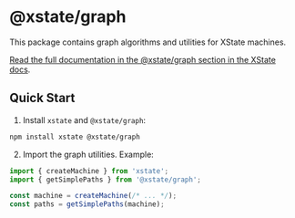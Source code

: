 # @xstate/graph

This package contains graph algorithms and utilities for XState machines.

[Read the full documentation in the @xstate/graph section in the XState docs](https://xstate.js.org/docs/packages/xstate-graph/).

## Quick Start

1. Install `xstate` and `@xstate/graph`:

```bash
npm install xstate @xstate/graph
```

2. Import the graph utilities. Example:

```js
import { createMachine } from 'xstate';
import { getSimplePaths } from '@xstate/graph';

const machine = createMachine(/* ... */);
const paths = getSimplePaths(machine);
```
